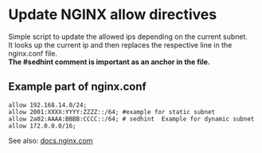 # Update NGINX allow directives
Simple script to update the allowed ips depending on the current subnet.  
It looks up the current ip and then replaces the respective line in the nginx.conf file.  
**The #sedhint comment is important as an anchor in the file.**
## Example part of nginx.conf
```
allow 192.168.14.0/24;
allow 2001:XXXX:YYYY:ZZZZ::/64; #example for static subnet
allow 2a02:AAAA:BBBB:CCCC::/64; # sedhint  Example for dynamic subnet
allow 172.0.0.0/16;
```
See also: [docs.nginx.com](https://docs.nginx.com/nginx/admin-guide/security-controls/controlling-access-proxied-tcp/)  
